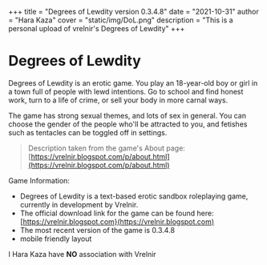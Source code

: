 +++
title = "Degrees of Lewdity version 0.3.4.8"
date = "2021-10-31"
author = "Hara Kaza"
cover = "static/img/DoL.png"
description = "This is a personal upload of vrelnir's Degrees of Lewdity"
+++

# Degrees of Lewdity

Degrees of Lewdity is an erotic game. You play an 18-year-old boy or girl in a town full of people with lewd intentions. Go to school and
find honest work, turn to a life of crime, or sell your body in more carnal ways.

The game has strong sexual themes, and lots of sex in general. You can choose the gender of the people who'll be attracted to you, and
fetishes such as tentacles can be toggled off in settings.
> Description taken from the game's About page: [https://vrelnir.blogspot.com/p/about.html](https://vrelnir.blogspot.com/p/about.html)

Game Information:

- Degrees of Lewdity is a text-based erotic sandbox roleplaying game, currently in development by Vrelnir.
- The official download link for the game can be found here: [https://vrelnir.blogspot.com}(https://vrelnir.blogspot.com)
- The most recent version of the game is 0.3.4.8
- mobile friendly layout

I Hara Kaza have **NO** association with Vrelnir